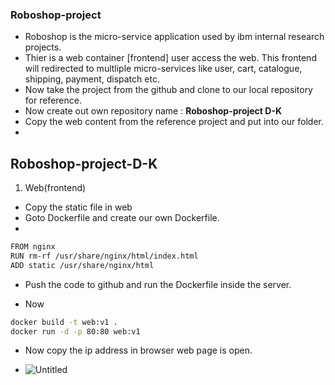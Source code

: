 ### Roboshop-project
- Roboshop is the micro-service application used by ibm internal research projects.
- Thier is a web container [frontend] user access the web. This frontend will redirected to multliple micro-services like user, cart, catalogue, shipping, payment, dispatch etc.
- Now take the project from the github and clone to our local repository for reference.
- Now create out own repository name : **Roboshop-project D-K**
- Copy the web content from the reference project and put into our folder.
- 

## Roboshop-project-D-K

1. Web(frontend)
- Copy the static file in web
- Goto Dockerfile and create our own Dockerfile.
- 

```bash
FROM nginx
RUN rm-rf /usr/share/nginx/html/index.html
ADD static /usr/share/nginx/html
```

- Push the code to github and run the Dockerfile inside the server.

- Now

```bash
docker build -t web:v1 .
docker run -d -p 80:80 web:v1

```

- Now copy the ip address in browser web page is open.

- ![Untitled](https://s3-us-west-2.amazonaws.com/secure.notion-static.com/2efc2c7b-1c87-4d76-9304-a16feb750706/Untitled.png)